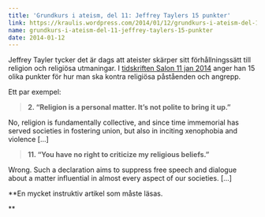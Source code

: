 ```yaml
---
title: 'Grundkurs i ateism, del 11: Jeffrey Taylers 15 punkter'
link: https://kraulis.wordpress.com/2014/01/12/grundkurs-i-ateism-del-11-jeffrey-taylers-15-punkter/
name: grundkurs-i-ateism-del-11-jeffrey-taylers-15-punkter
date: 2014-01-12
---
```

Jeffrey Tayler tycker det är dags att ateister skärper sitt förhållningssätt till religion och religiösa utmaningar. I [tidskriften Salon 11 jan 2014](http://www.salon.com/2014/01/11/15_ways_atheists_can_stand_up_for_rationality/) anger han 15 olika punkter för hur man ska kontra religiösa påståenden och angrepp.

Ett par exempel:

> **2.  “Religion is a personal matter. It’s not polite to bring it up.”**

No, religion is fundamentally collective, and since time immemorial has served societies in fostering union, but also in inciting xenophobia and violence [...]

> **11.  “You have no right to criticize my religious beliefs.”**

Wrong. Such a declaration aims to suppress free speech and dialogue about a matter influential in almost every aspect of our societies. [...]

**En mycket instruktiv artikel som måste läsas.

**

